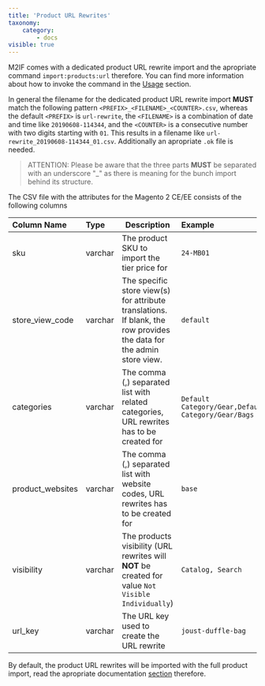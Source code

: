 ```yaml
---
title: 'Product URL Rewrites'
taxonomy:
    category:
        - docs
visible: true
---
```


M2IF comes with a dedicated product URL rewrite import and the apropriate command `import:products:url` therefore. You can find more information about how to invoke the command in the [Usage](/getting-started/usage) section.

In general the filename for the dedicated product URL rewrite import **MUST** match the following pattern `<PREFIX>_<FILENAME>_<COUNTER>.csv`, whereas the default `<PREFIX>` is `url-rewrite`, the `<FILENAME>` is a combination of date and time like `20190608-114344`, and the `<COUNTER>` is a consecutive number with two digits starting with `01`. This results in a filename like `url-rewrite_20190608-114344_01.csv`. Additionally an apropriate `.ok` file is needed.

> ATTENTION: Please be aware that the three parts **MUST** be separated with an underscore "_" as there is meaning for the bunch import behind its structure.

The CSV file with the attributes for the Magento 2 CE/EE consists of the following columns

| Column Name      | Type     | Description                                                                               | Example      |
|:-----------------|:---------|-------------------------------------------------------------------------------------------|:-------------|
| sku              | varchar  | The product SKU to import the tier price for                                              |     `24-MB01`|
| store_view_code  | varchar  | The specific store view(s) for attribute translations. If blank, the row provides the data for the admin store view. | `default` |
| categories       | varchar  | The comma (,) separated list with related categories, URL rewrites has to be created for  | `Default Category/Gear,Default Category/Gear/Bags` |
| product_websites | varchar  | The comma (,) separated list with website codes, URL rewrites has to be created for       |       `base` |
| visibility       | varchar  | The products visibility (URL rewrites will **NOT** be created for value `Not Visible Individually`) | `Catalog, Search` |
| url_key          | varchar  | The URL key used to create the URL rewrite                                                | `joust-duffle-bag` |

By default, the product URL rewrites will be imported with the full product import, read the apropriate documentation [section](https://docs.m2if.com/file-structure/product-import) therefore.